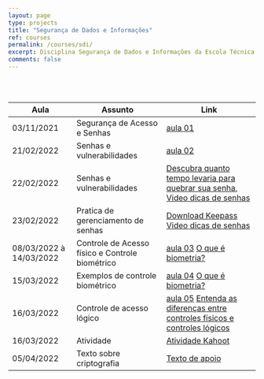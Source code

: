 ```yaml
---
layout: page
type: projects
title: "Segurança de Dados e Informações"
ref: courses
permalink: /courses/sdi/
excerpt: Disciplina Segurança de Dados e Informações da Escola Técnica Estadual Governador Eduardo Campos, São bento do Una-PE.
comments: false
---
```

<br/>

<br/>

| Aula | Assunto | Link |
| --- | ------- | --- |
| 03/11/2021 | Segurança de Acesso e Senhas | <a href="{{ site.url }}/assets/arquivos/sdi/aula01.pdf" target="blank" class="btn">aula 01</a>|
| 21/02/2022 | Senhas e vulnerabilidades |  <a href="{{ site.url }}/assets/arquivos/sdi/aula02.pdf" target="blank" class="btn">aula 02</a> |
| 22/02/2022 | Senhas e vulnerabilidades |  <a href="https://www.security.org/how-secure-is-my-password/" target="blank" class="btn">Descubra quanto tempo levaria para quebrar sua senha</a>, <a href="https://www.security.org/how-secure-is-my-password/" target="blank" class="btn">Video dicas de senhas</a>|
| 23/02/2022 | Pratica de gerenciamento de senhas | <a href="https://megalink.dl.sourceforge.net/project/keepass/KeePass%202.x/2.50/KeePass-2.50.zip" target="blank" class="btn">Download Keepass</a> <a href="https://www.youtube.com/watch?v=NWlo_K4W_4g&ab_channel=RobertOtavio" target="blank" class="btn">Video dicas de senhas</a> |
| 08/03/2022 à 14/03/2022 | Controle de Acesso físico e Controle biométrico | <a href="{{ site.url }}/assets/arquivos/sdi/aula03.pdf" target="blank" class="btn">aula 03</a> <a href="https://youtu.be/0XfwcZ6WOsU" target="blank" class="btn">O que é biometria?</a>
| 15/03/2022 | Exemplos de controle biométrico |  <a href="{{ site.url }}/assets/arquivos/sdi/aula04.pdf" target="blank" class="btn">aula 04</a> <a href="https://youtu.be/0XfwcZ6WOsU" target="blank" class="btn">O que é biometria?</a> 
| 16/03/2022 | Controle de acesso lógico |  <a href="{{ site.url }}/assets/arquivos/sdi/aula05.pdf" target="blank" class="btn">aula 05</a> <a href="https://www.telium.com.br/blog/entenda-as-diferencas-entre-controles-fisicos-e-controles-logicos-de-uma-vez-por-todas" target="blank" class="btn">Entenda as diferenças entre controles físicos e controles lógicos</a> 
| 16/03/2022 | Atividade |  <a href="https://create.kahoot.it/share/atividade-de-sdi/71e40f01-6b9b-474a-9cab-349d24aabe07" target="blank" class="btn">Atividade Kahoot</a> 
| 05/04/2022 | Texto sobre criptografia |  <a href="https://blog.elos.vc/criptografia-basica-o-que-e-como-funciona-e-para-o-que-serve/" target="blank" class="btn">Texto de apoio</a> 




